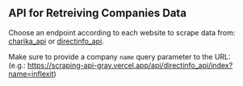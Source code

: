 ## API for Retreiving Companies Data

Choose an endpoint according to each website to scrape data from: [charika_api](https://scraping-api-gray.vercel.app/api/charika_api/index) or [directinfo_api](https://scraping-api-gray.vercel.app/api/directinfo_api/index).<br>

Make sure to provide a company `name` query parameter to the URL:<br>
(e.g.: https://scraping-api-gray.vercel.app/api/directinfo_api/index?name=inflexit)
